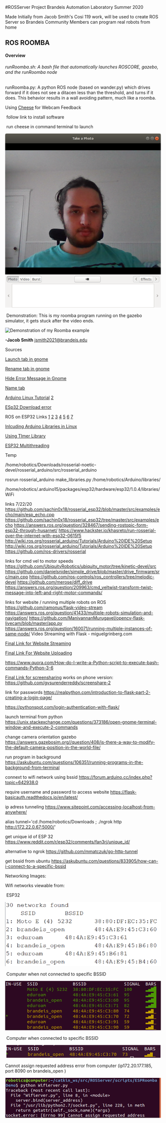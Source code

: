 #ROSServer Project Brandeis Automation Laboratory Summer 2020


Made Initially from Jacob Smith's Cosi 119 work, will be used to create ROS Server so Brandeis Community Members can program real robots from home



## ROS ROOMBA

#### **Overview**

###### runRoomba.sh: A bash file that automatically launches ROSCORE, gazebo, and the runRoomba node

runRoomba.py: A python ROS node (based on wander.py) which drives forward if it does not see a ditacen less than the threshold, and turns if it does. This behavior results in a wall avoiding pattern, much like a roomba.

Using [Cheese](https://help.ubuntu.com/community/Webcam) for Webcam Feedback

​	follow link to install software

​	run cheese in command terminal to launch

![View of Camera Software in Cheese](Camera.png)

​	Demonstration: This is my roomba program running on the gazebo simulator, it gets stuck after the video 	ends.

![Demonstration of my Roomba example](roombaDemo.gif)



**-Jacob Smith** jsmith2021@brandeis.edu



Sources

[Launch tab in gnome](https://unix.stackexchange.com/questions/158434/open-gnome-terminal-with-several-tabs-and-execute-a-few-commands-in-every-tab) 

[Rename tab in gnome](https://unix.stackexchange.com/questions/177572/how-to-rename-terminal-tab-title-in-gnome-terminal)

[Hide Error Message in Gnome](https://stackoverflow.com/questions/15678796/suppress-shell-script-error-messages)

[Name tab](https://unix.stackexchange.com/questions/24734/how-can-i-launch-gnome-terminal-with-unique-titles-for-multiple-tabs)

[Arduino Linux Tutorial](https://www.arduino.cc/en/guide/linux) [2](https://websiteforstudents.com/how-to-install-arduino-ide-on-ubuntu-18-04-16-04/)

[ESp32 Download error](https://community.platformio.org/session/sso?return_path=%2Ft%2Fa-fatal-error-occurred-invalid-head-of-packet%2F10233%2F2)

ROS on ESP32 Links [1](https://blog.hadabot.com/ros2-esp32-to-control-motor-driver-using-web-browser.html) [2](https://www.hackster.io/khasreto/run-rosserial-over-the-internet-with-esp32-0615f5) [3](https://github.com/ros-drivers/rosserial/tree/noetic-devel/rosserial_arduino/src/ros_lib) [4](https://github.com/ros-drivers/rosserial/pull/345) [5](http://wiki.ros.org/action/fullsearch/rosserial_arduino?action=fullsearch&context=180&value=linkto%3A%22rosserial_arduino%22%27) [6](https://medium.com/@e850506/ros-serial-with-esp-32-246248cb6bac) [7](https://www.birdbraintechnologies.com/roboticsathome/)

[Inlcuding Arduino Libraries in Linux](https://forum.arduino.cc/index.php?topic=141190.0)

[Using TImer Library](https://github.com/BrandeisMakerLab/Robotics_ZumoAutomation)

[ESP32 Multithreading](https://randomnerdtutorials.com/esp32-dual-core-arduino-ide/)

Temp 

/home/robotics/Downloads/rosserial-noetic-devel/rosserial_arduino/src/rosserial_arduino

 rosrun rosserial_arduino make_libraries.py /home/robotics/Arduino/libraries/


/home/robotics/.arduino15/packages/esp32/hardware/esp32/1.0.4/libraries/WiFi

links 7/22/20
https://github.com/sachin0x18/rosserial_esp32/blob/master/src/examples/echo/main/esp_echo.cpp
https://github.com/sachin0x18/rosserial_esp32/tree/master/src/examples/echo
https://answers.ros.org/question/328467/sending-rostopic-form-esp32-through-husarnet/
https://www.hackster.io/khasreto/run-rosserial-over-the-internet-with-esp32-0615f5
http://wiki.ros.org/rosserial_arduino/Tutorials/Arduino%20IDE%20Setup
http://wiki.ros.org/rosserial_arduino/Tutorials/Arduino%20IDE%20Setup
https://github.com/ros-drivers/rosserial

links for cmd vel to motor speeds
https://github.com/UbiquityRobotics/ubiquity_motor/tree/kinetic-devel/src
https://github.com/danielsnider/simple_drive/blob/master/drive_firmware/src/main.cpp
https://github.com/ros-controls/ros_controllers/tree/melodic-devel
https://github.com/merose/diff_drive
https://answers.ros.org/question/209963/cmd_veltwist-transform-twist-message-into-left-and-right-motor-commands/

links for website / running multiple robots on ROS
https://github.com/ramonus/flask-video-stream
https://answers.ros.org/question/41433/multiple-robots-simulation-and-navigation/
https://github.com/ManivannanMurugavel/opencv-flask-livecam/blob/master/app.py
https://answers.ros.org/question/160071/running-multiple-instances-of-same-node/
Video Streaming with Flask - miguelgrinberg.com





[Final Link for Website Streaming](https://github.com/log0/video_streaming_with_flask_example)

[Final Link For Website Uploading](https://github.com/thamizhchelvan/Python/blob/master/flask-file-upload/app.py)

https://www.quora.com/How-do-I-write-a-Python-script-to-execute-bash-commands-Python-3-6

[Final Link for screensharing](https://github.com/nikhil-web/screenshare) works on phone version: https://github.com/gvsurenderreddy/screenshare-2



link for passwords https://realpython.com/introduction-to-flask-part-2-creating-a-login-page/

https://pythonspot.com/login-authentication-with-flask/



launch terminal from python https://unix.stackexchange.com/questions/373186/open-gnome-terminal-window-and-execute-2-commands

change camera orientation gazebo https://answers.gazebosim.org//question/408/is-there-a-way-to-modify-the-default-camera-position-in-the-world-file/

run program in background https://askubuntu.com/questions/106351/running-programs-in-the-background-from-terminal



connext to wifi network using bssid https://forum.arduino.cc/index.php?topic=642938.0

require username and password to access website https://flask-basicauth.readthedocs.io/en/latest/

ip adress tunneling https://www.sitepoint.com/accessing-localhost-from-anywhere/

alias tunnel='cd /home/robotics/Downloads ; ./ngrok http http://172.22.0.67:5000/'

get unique id of ESP 32 https://www.reddit.com/r/esp32/comments/fan3rj/unique_id/

alternative to ngrok https://github.com/mmatczuk/go-http-tunnel

get bssid from ubuntu https://askubuntu.com/questions/833905/how-can-i-connect-to-a-specific-bssid



Networking Images:

Wifi networks viewable from:

​	ESP32

![Wifi networks viewable from ESP32](ESP32BSSID.png)

​	Computer when not connected to specific BSSID

![Wifi Newtorks Viewable from computer not connected to specific BSSID](ManyBSSID.png)

​	Computer when connected to specific BSSID

​	![Wifi networks viewable from computer when connected to specific BSSID](OnlyBSSID.png)

Cannot assign requested address error from computer (ip172.20.177.185, port 8090 on brandeis_open )

 ![Cannot Assign Requested Address error](cannotassign.png)